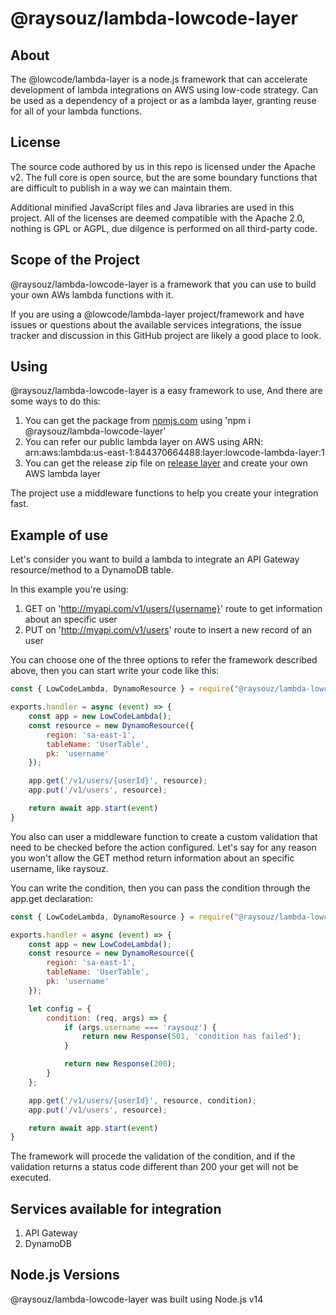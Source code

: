 # @raysouz/lambda-lowcode-layer

About
-----
The @lowcode/lambda-layer is a node.js framework that can accelerate development of lambda integrations on AWS using low-code strategy. Can be used as a dependency of a project or as a lambda layer, granting reuse for all of your lambda functions.

License
-----------------

The source code authored by us in this repo is licensed under the Apache v2. The full core is open source, but the are some boundary functions that are difficult to publish in a way we can maintain them.

Additional minified JavaScript files and Java libraries are used in this project. All of the licenses are deemed compatible with the Apache 2.0, nothing is GPL or AGPL, due dilgence is performed on all third-party code.

Scope of the Project
--------------------

@raysouz/lambda-lowcode-layer is a framework that you can use to build your own AWs lambda functions with it.

If you are using a @lowcode/lambda-layer project/framework and have issues or questions about the available services integrations, the issue tracker and discussion in this GitHub project are likely a good place to look.

Using
-----

@raysouz/lambda-lowcode-layer is a easy framework to use, And there are some ways to do this:

1. You can get the package from [npmjs.com](https://www.npmjs.com/package/@raysouz/lambda-lowcode-layer) using 'npm i @raysouz/lambda-lowcode-layer'
2. You can refer our public lambda layer on AWS using ARN: arn:aws:lambda:us-east-1:844370664488:layer:lowcode-lambda-layer:1
3. You can get the release zip file on [release layer](https://github.com/raywall/aws-lowcode-lambda/tree/main/.package) and create your own AWS lambda layer

The project use a middleware functions to help you create your integration fast.

Example of use
--------------
Let's consider you want to build a lambda to integrate an API Gateway resource/method to a DynamoDB table.

In this example you're using:
1. GET on 'http://myapi.com/v1/users/{username}' route to get information about an specific user
2. PUT on 'http://myapi.com/v1/users' route to insert a new record of an user

You can choose one of the three options to refer the framework described above, then you can start write your code like this:
```node.js
const { LowCodeLambda, DynamoResource } = require("@raysouz/lambda-lowcode-layer")

exports.handler = async (event) => {
    const app = new LowCodeLambda();
    const resource = new DynamoResource({
        region: 'sa-east-1', 
        tableName: 'UserTable',
        pk: 'username'
    });

    app.get('/v1/users/{userId}', resource);
    app.put('/v1/users', resource);

    return await app.start(event)
}
```

You also can user a middleware function to create a custom validation that need to be checked before the action configured. Let's say for any reason you won't allow the GET method return information about an specific username, like raysouz.

You can write the condition, then you can pass the condition through the app.get declaration:
```node.js
const { LowCodeLambda, DynamoResource } = require("@raysouz/lambda-lowcode-layer")

exports.handler = async (event) => {
    const app = new LowCodeLambda();
    const resource = new DynamoResource({
        region: 'sa-east-1', 
        tableName: 'UserTable',
        pk: 'username'
    });

    let config = {
        condition: (req, args) => {
            if (args.username === 'raysouz') {
                return new Response(501, 'condition has failed');
            }

            return new Response(200);
        }
    };

    app.get('/v1/users/{userId}', resource, condition);
    app.put('/v1/users', resource);

    return await app.start(event)
}
```

The framework will procede the validation of the condition, and if the validation returns a status code different than 200 your get will not be executed.

Services available for integration
----------------------------------

1. API Gateway
2. DynamoDB

Node.js Versions
----------------

@raysouz/lambda-lowcode-layer was built using Node.js v14